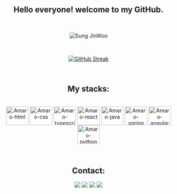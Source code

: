 <h2 align="center">Hello everyone! welcome to my GitHub.</h2>

<p>&nbsp;</p>
<div align="center">
  <img src="https://media1.tenor.com/m/TE2_-xvv3uwAAAAC/anime-adam-apple.gif" alt="Sung JinWoo">
</div>
<p>&nbsp;</p>

<div align="center">
  
  [![GitHub Streak](https://streak-stats.demolab.com/?user=amaroelias&theme=algolia)](https://github.com/amaroelias)
  
</div>


<p>&nbsp;</p>

<h2 align="center">My stacks:</h2>

<div align="center" style="display: inline_block"><br>
  <img align="center" alt="Amaro-html" height="50" width="60" src="https://cdn.jsdelivr.net/gh/devicons/devicon/icons/html5/html5-original.svg">
  <img align="center" alt="Amaro-css" height="50" width="60" src="https://cdn.jsdelivr.net/gh/devicons/devicon/icons/css3/css3-original.svg">
  <img align="center" alt="Amaro-typescript" height="50" width="60" src="https://cdn.jsdelivr.net/gh/devicons/devicon@latest/icons/typescript/typescript-original.svg">
  <img align="center" alt="Amaro-react" height="50" width="60" src="https://cdn.jsdelivr.net/gh/devicons/devicon@latest/icons/react/react-original.svg">
  <img align="center" alt="Amaro-java" height="50" width="60" src="https://cdn.jsdelivr.net/gh/devicons/devicon/icons/java/java-original.svg">
  <img align="center" alt="Amaro-spring" height="50" width="60" src="https://cdn.jsdelivr.net/gh/devicons/devicon/icons/spring/spring-original-wordmark.svg">
  <img align="center" alt="Amaro-angular" height="50" width="60" src="https://cdn.jsdelivr.net/gh/devicons/devicon@latest/icons/angular/angular-original.svg">
  <img align="center" alt="Amaro-python" height="50" width="60" src="https://cdn.jsdelivr.net/gh/devicons/devicon/icons/python/python-original.svg">
</div>

<p>&nbsp;</p>

<h2 align="center">Contact:</h2>

<div align="center"> 
  
  <a href="mailto:amaroeliasdev@gmail.com"><img src="https://img.shields.io/badge/-Gmail-%23333?style=for-the-badge&logo=gmail&logoColor=white" target="_blank"></a>
  <a href="https://www.instagram.com/amaroeliass/"><img src="https://img.shields.io/badge/Instagram-E4405F?style=for-the-badge&logo=instagram&logoColor=white"></a>
  <a href=""><img  src="https://img.shields.io/badge/LinkedIn-0077B5?style=for-the-badge&logo=linkedin&logoColor=white" target="_blank"></a>
  <a href=""><img  src="https://img.shields.io/badge/Discord-7289DA?style=for-the-badge&logo=discord&logoColor=white" target="_blank"></a>
  
</div>

